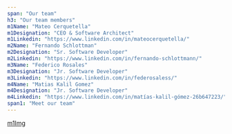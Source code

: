```yaml
---
span: "Our team"
h3: "Our team members"
m1Name: "Mateo Cerquetella"
m1Designation: "CEO & Software Architect"
m1Linkedin: "https://www.linkedin.com/in/mateocerquetella/"
m2Name: "Fernando Schlottman"
m2Designation: "Sr. Software Developer"
m2Linkedin: "https://www.linkedin.com/in/fernando-schlottmann/"
m3Name: "Federico Rosales"
m3Designation: "Jr. Software Developer"
m3Linkedin: "https://www.linkedin.com/in/federosaless/"
m4Name: "Matias Kalil Gomez"
m4Designation: "Jr. Software Developer"
m4Linkedin: "https://www.linkedin.com/in/matías-kalil-gómez-26b647223/"
span1: "Meet our team"
---
```


[m1Img](../../../../../public/assets/images/team/mateo.png)